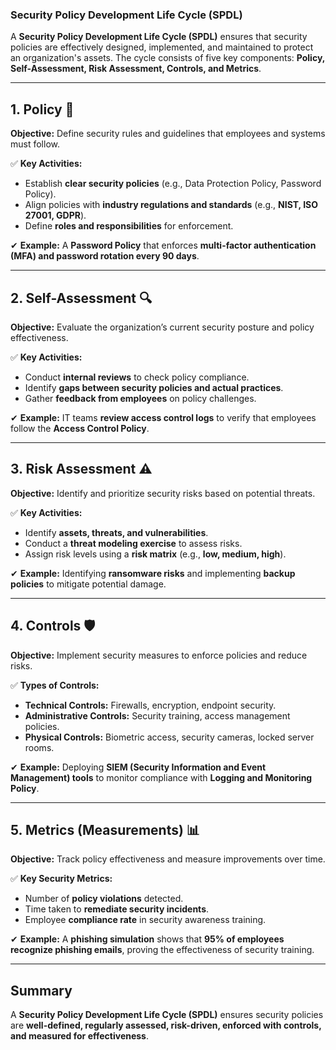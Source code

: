### **Security Policy Development Life Cycle (SPDL)**  

A **Security Policy Development Life Cycle (SPDL)** ensures that security policies are effectively designed, implemented, and maintained to protect an organization's assets. The cycle consists of five key components: **Policy, Self-Assessment, Risk Assessment, Controls, and Metrics**.  

---

## **1. Policy 📜**  
**Objective:** Define security rules and guidelines that employees and systems must follow.  

✅ **Key Activities:**  
- Establish **clear security policies** (e.g., Data Protection Policy, Password Policy).  
- Align policies with **industry regulations and standards** (e.g., **NIST, ISO 27001, GDPR**).  
- Define **roles and responsibilities** for enforcement.  

✔ **Example:** A **Password Policy** that enforces **multi-factor authentication (MFA) and password rotation every 90 days**.  

---

## **2. Self-Assessment 🔍**  
**Objective:** Evaluate the organization’s current security posture and policy effectiveness.  

✅ **Key Activities:**  
- Conduct **internal reviews** to check policy compliance.  
- Identify **gaps between security policies and actual practices**.  
- Gather **feedback from employees** on policy challenges.  

✔ **Example:** IT teams **review access control logs** to verify that employees follow the **Access Control Policy**.  

---

## **3. Risk Assessment ⚠️**  
**Objective:** Identify and prioritize security risks based on potential threats.  

✅ **Key Activities:**  
- Identify **assets, threats, and vulnerabilities**.  
- Conduct a **threat modeling exercise** to assess risks.  
- Assign risk levels using a **risk matrix** (e.g., **low, medium, high**).  

✔ **Example:** Identifying **ransomware risks** and implementing **backup policies** to mitigate potential damage.  

---

## **4. Controls 🛡️**  
**Objective:** Implement security measures to enforce policies and reduce risks.  

✅ **Types of Controls:**  
- **Technical Controls:** Firewalls, encryption, endpoint security.  
- **Administrative Controls:** Security training, access management policies.  
- **Physical Controls:** Biometric access, security cameras, locked server rooms.  

✔ **Example:** Deploying **SIEM (Security Information and Event Management) tools** to monitor compliance with **Logging and Monitoring Policy**.  

---

## **5. Metrics (Measurements) 📊**  
**Objective:** Track policy effectiveness and measure improvements over time.  

✅ **Key Security Metrics:**  
- Number of **policy violations** detected.  
- Time taken to **remediate security incidents**.  
- Employee **compliance rate** in security awareness training.  

✔ **Example:** A **phishing simulation** shows that **95% of employees recognize phishing emails**, proving the effectiveness of security training.  

---

## **Summary**  
A **Security Policy Development Life Cycle (SPDL)** ensures security policies are **well-defined, regularly assessed, risk-driven, enforced with controls, and measured for effectiveness**.
